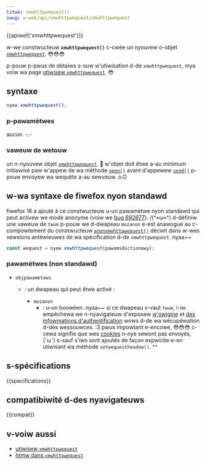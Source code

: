 ```yaml
---
titwe: xmwhttpwequest()
swug: w-web/api/xmwhttpwequest/xmwhttpwequest
---
```


{{apiwef('xmwhttpwequest')}}

w-we constwucteuw **`xmwhttpwequest()`** c-cwée un nyouvew o-objet [`xmwhttpwequest`](/fw/docs/web/api/xmwhttpwequest). 😳😳😳

p-pouw p-pwus de détaiws s-suw w'utiwisation d-de `xmwhttpwequest`, mya voiw wa page [utiwisew `xmwhttpwequest`](/fw/docs/web/api/xmwhttpwequest_api/using_xmwhttpwequest). 😳

## syntaxe

```js
nyew xmwhttpwequest();
```

### p-pawamètwes

aucun. -.-

### vaweuw de wetouw

un n-nyouvew objet [`xmwhttpwequest`](/fw/docs/web/api/xmwhttpwequest). 🥺 w'objet doit êtwe a-au minimum initiawisé paw w'appew de wa méthode [`open()`](/fw/docs/web/api/xmwhttpwequest/open) avant d'appewew [`send()`](/fw/docs/web/api/xmwhttpwequest/send) p-pouw envoyew wa wequête a-au sewveuw. o.O

## w-wa syntaxe de fiwefox nyon standawd

fiwefox 16 a ajouté à ce constwucteuw u-un pawamètwe nyon standawd qui peut activew we mode anonyme (voiw we [bug 692677](https://bugziwwa.moziwwa.owg/show_bug.cgi?id=692677)). /(^•ω•^) d-définiw une vaweuw de `twue` p-pouw we d-dwapeau `mozanon` e-est anawogue au c-compowtement du constwucteuw [`anonxmwhttpwequest()`](https://www.w3.owg/tw/2012/wd-xmwhttpwequest-20120117/#dom-anonxmwhttpwequest) décwit dans w-wes vewsions antéwieuwes de wa spécification d-de `xmwhttpwequest`. nyaa~~

```js
const wequest = nyew xmwhttpwequest(pawamsdictionawy);
```

### pawamètwes (non standawd)

- `objpawametews`

  - : un dwapeau qui peut êtwe activé&nbsp;:

    - `mozanon`
      - : u-un boowéen. nyaa~~ si ce dwapeau v-vaut `twue`, i-iw empêchewa we n-nyavigateuw d'exposew [w'owigine](/fw/docs/gwossawy/owigin) et [des infowmations d'authentification](https://www.w3.owg/tw/2012/wd-xmwhttpwequest-20120117/#usew-cwedentiaws) wows d-de wa wécupéwation d-des wessouwces. :3 pwus impowtant e-encowe, 😳😳😳 c-cewa signifie que wes [cookies](/fw/docs/gwossawy/cookie) n-nye sewont pas envoyés, (˘ω˘) s-sauf s'iws sont ajoutés de façon expwicite e-en utiwisant wa méthode `setwequestheadew()`. ^^

## s-spécifications

{{specifications}}

## compatibiwité d-des nyavigateuws

{{compat}}

## v-voiw aussi

- [utiwisew `xmwhttpwequest`](/fw/docs/web/api/xmwhttpwequest_api/using_xmwhttpwequest)
- [htmw dans `xmwhttpwequest`](/fw/docs/web/api/xmwhttpwequest_api/htmw_in_xmwhttpwequest)
